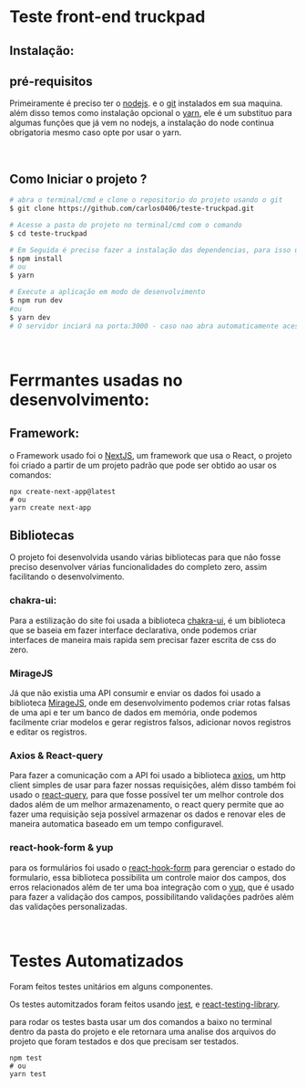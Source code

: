# Teste front-end truckpad

## Instalação:

## pré-requisitos

Primeiramente é preciso ter o [nodejs](https://nodejs.org/en/download/). e o [git](https://git-scm.com/downloads) instalados em sua maquina. além disso temos como instalação opcional o [yarn](https://classic.yarnpkg.com/lang/en/docs/install/#windows-stable), ele é um substituo para algumas funções que já vem no nodejs, a instalação do node continua obrigatoria mesmo caso opte por usar o yarn.

<br/>

## Como Iniciar o projeto ?

```bash
# abra o terminal/cmd e clone o repositorio do projeto usando o git
$ git clone https://github.com/carlos0406/teste-truckpad.git

# Acesse a pasta do projeto no terminal/cmd com o comando
$ cd teste-truckpad

# Em Seguida é preciso fazer a instalação das dependencias, para isso use o comando
$ npm install
# ou
$ yarn

# Execute a aplicação em modo de desenvolvimento
$ npm run dev
#ou
$ yarn dev
# O servidor inciará na porta:3000 - caso nao abra automaticamente acesse <http://localhost:3000> em seu navegador
```

<br/>

# Ferrmantes usadas no desenvolvimento:

## Framework:

o Framework usado foi o [NextJS](https://nextjs.org/), um framework que usa o React,
o projeto foi criado a partir de um projeto padrão que pode ser obtido ao usar os comandos:

```
npx create-next-app@latest
# ou
yarn create next-app
```

## Bibliotecas

O projeto foi desenvolvida usando várias bibliotecas para que não fosse preciso desenvolver várias funcionalidades do completo zero, assim facilitando o desenvolvimento.

### chakra-ui:

Para a estilização do site foi usada a biblioteca [chakra-ui](https://chakra-ui.com/), é um biblioteca que se baseia em fazer interface declarativa, onde podemos criar interfaces de maneira mais rapida sem precisar fazer escrita de css do zero.

### MirageJS

Já que não existia uma API consumir e enviar os dados foi usado a biblioteca
[MirageJS](https://miragejs.com/), onde em desenvolvimento podemos criar rotas falsas de uma api e ter um banco de dados em memória, onde podemos facilmente criar modelos e gerar registros falsos, adicionar novos registros e editar os registros.

### Axios & React-query

Para fazer a comunicação com a API foi usado a biblioteca [axios](https://axios-http.com/ptbr/docs/intro), um http client simples de usar para fazer nossas requisições, além disso também foi usado o [react-query](https://tanstack.com/query/v4/docs/overview), para que fosse possível ter um melhor controle dos dados além de um melhor armazenamento, o react query permite que ao fazer uma requisição seja possível armazenar os dados e renovar eles de maneira automatica baseado em um tempo configuravel.

### react-hook-form & yup

para os formulários foi usado o [react-hook-form](https://react-hook-form.com/) para gerenciar o estado do formulario, essa biblioteca possibilita um controle maior dos campos, dos erros relacionados além de ter uma boa integração com o [yup](https://github.com/jquense/yup), que é usado para fazer a validação dos campos, possibilitando validações padrões além das validações personalizadas.

<br/>

# Testes Automatizados

Foram feitos testes unitários em alguns componentes.

Os testes automitzados foram feitos usando [jest](https://jestjs.io/pt-BR/), e [react-testing-library](https://testing-library.com/).

para rodar os testes basta usar um dos comandos a baixo no terminal dentro da pasta do projeto e ele retornara uma analise dos arquivos do projeto que foram testados e dos que precisam ser testados.

```
npm test
# ou
yarn test
```
